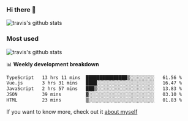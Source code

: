 ### Hi there 👋

<!--
**HondryTravis/HondryTravis** is a ✨ _special_ ✨ repository because its `README.md` (this file) appears on your GitHub profile.

Here are some ideas to get you started:

- 🔭 I’m currently working on ...
- 🌱 I’m currently learning ...
- 👯 I’m looking to collaborate on ...
- 🤔 I’m looking for help with ...
- 💬 Ask me about ...
- 📫 How to reach me: ...
- 😄 Pronouns: ...
- ⚡ Fun fact: ...
-->

![travis's github stats](https://github-readme-stats.vercel.app/api?username=HondryTravis&hide=stars)
### Most used
![travis's github stats](https://github-readme-stats.anuraghazra1.vercel.app/api/top-langs/?username=HondryTravis&layout=compact&hide_title=true)

📊 **Weekly development breakdown**

<!--START_SECTION:waka-->

```txt
TypeScript   13 hrs 11 mins  ███████████████▒░░░░░░░░░   61.56 %
Vue.js       3 hrs 31 mins   ████░░░░░░░░░░░░░░░░░░░░░   16.47 %
JavaScript   2 hrs 57 mins   ███▒░░░░░░░░░░░░░░░░░░░░░   13.83 %
JSON         39 mins         ▓░░░░░░░░░░░░░░░░░░░░░░░░   03.10 %
HTML         23 mins         ▒░░░░░░░░░░░░░░░░░░░░░░░░   01.83 %
```

<!--END_SECTION:waka-->

If you want to know more, check out it [about myself](https://hondrytravis.github.io/)
